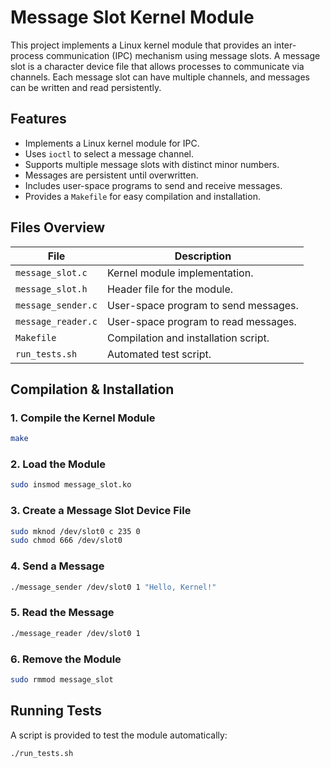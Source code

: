 # Message Slot Kernel Module

This project implements a Linux kernel module that provides an inter-process communication (IPC) mechanism using message slots. A message slot is a character device file that allows processes to communicate via channels. Each message slot can have multiple channels, and messages can be written and read persistently.

## Features
- Implements a Linux kernel module for IPC.
- Uses `ioctl` to select a message channel.
- Supports multiple message slots with distinct minor numbers.
- Messages are persistent until overwritten.
- Includes user-space programs to send and receive messages.
- Provides a `Makefile` for easy compilation and installation.

## Files Overview

| File | Description |
|------|-------------|
| `message_slot.c` | Kernel module implementation. |
| `message_slot.h` | Header file for the module. |
| `message_sender.c` | User-space program to send messages. |
| `message_reader.c` | User-space program to read messages. |
| `Makefile` | Compilation and installation script. |
| `run_tests.sh` | Automated test script. |

## Compilation & Installation

### 1. Compile the Kernel Module
```bash
make
```

### 2. Load the Module
```bash
sudo insmod message_slot.ko
```

### 3. Create a Message Slot Device File
```bash
sudo mknod /dev/slot0 c 235 0
sudo chmod 666 /dev/slot0
```

### 4. Send a Message
```bash
./message_sender /dev/slot0 1 "Hello, Kernel!"
```

### 5. Read the Message
```bash
./message_reader /dev/slot0 1
```

### 6. Remove the Module
```bash
sudo rmmod message_slot
```

## Running Tests
A script is provided to test the module automatically:
```bash
./run_tests.sh
```

